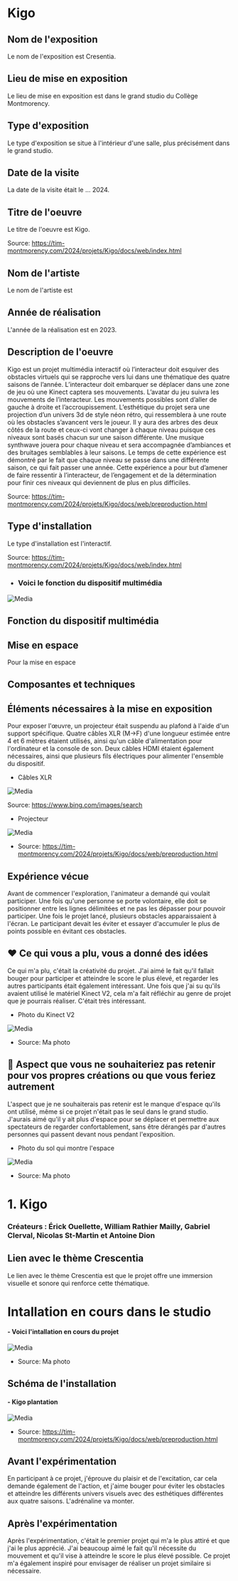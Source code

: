 # Kigo

## Nom de l'exposition
Le nom de l'exposition est Cresentia.

## Lieu de mise en exposition
Le lieu de mise en exposition est dans le grand studio du Collège Montmorency.

## Type d'exposition
Le type d'exposition se situe à l'intérieur d'une salle, plus précisément dans le grand studio.

## Date de la visite
La date de la visite était le ... 2024. 

## Titre de l'oeuvre
Le titre de l'oeuvre est Kigo.

Source: https://tim-montmorency.com/2024/projets/Kigo/docs/web/index.html

## Nom de l'artiste
Le nom de l'artiste est 

## Année de réalisation 
L'année de la réalisation est en 2023.

## Description de l'oeuvre
Kigo est un projet multimédia interactif où l’interacteur doit esquiver des obstacles virtuels qui se rapproche vers lui dans une thématique des quatre saisons de l’année. L’interacteur doit embarquer se déplacer dans une zone de jeu où une Kinect captera ses mouvements. L’avatar du jeu suivra les mouvements de l’interacteur. Les mouvements possibles sont d’aller de gauche à droite et l’accroupissement. L’esthétique du projet sera une projection d’un univers 3d de style néon rétro, qui ressemblera à une route où les obstacles s’avancent vers le joueur. Il y aura des arbres des deux côtés de la route et ceux-ci vont changer à chaque niveau puisque ces niveaux sont basés chacun sur une saison différente. Une musique synthwave jouera pour chaque niveau et sera accompagnée d’ambiances et des bruitages semblables à leur saisons. Le temps de cette expérience est démontré par le fait que chaque niveau se passe dans une différente saison, ce qui fait passer une année. Cette expérience a pour but d’amener de faire ressentir à l’interacteur, de l’engagement et de la détermination pour finir ces niveaux qui deviennent de plus en plus difficiles.

Source: https://tim-montmorency.com/2024/projets/Kigo/docs/web/preproduction.html

## Type d'installation 
Le type d'installation est l'interactif.

Source: https://tim-montmorency.com/2024/projets/Kigo/docs/web/index.html
- ### Voici le fonction du dispositif multimédia
![Media](Media/kigo_installation.jpg)

## Fonction du dispositif multimédia

## Mise en espace
Pour la mise en espace

## Composantes et techniques

## Éléments nécessaires à la mise en exposition
Pour exposer l'œuvre, un projecteur était suspendu au plafond à l'aide d'un support spécifique. Quatre câbles XLR (M->F) d'une longueur estimée entre 4 et 6 mètres étaient utilisés, ainsi qu'un câble d'alimentation pour l'ordinateur et la console de son. Deux câbles HDMI étaient également nécessaires, ainsi que plusieurs fils électriques pour alimenter l'ensemble du dispositif.
- Câbles XLR
  
![Media](Media/calbes_xlr.jpg)

Source: https://www.bing.com/images/search
- Projecteur
  
![Media](Media/projecteur_kigo.jpg)

- Source: https://tim-montmorency.com/2024/projets/Kigo/docs/web/preproduction.html
## Expérience vécue
Avant de commencer l'exploration, l'animateur a demandé qui voulait participer. Une fois qu'une personne se porte volontaire, elle doit se positionner entre les lignes délimitées et ne pas les dépasser pour pouvoir participer. Une fois le projet lancé, plusieurs obstacles apparaissaient à l'écran. Le participant devait les éviter et essayer d'accumuler le plus de points possible en évitant ces obstacles.

## ❤️ Ce qui vous a plu, vous a donné des idées
Ce qui m'a plu, c'était la créativité du projet. J'ai aimé le fait qu'il fallait bouger pour participer et atteindre le score le plus élevé, et regarder les autres participants était également intéressant. Une fois que j'ai su qu'ils avaient utilisé le matériel Kinect V2, cela m'a fait réfléchir au genre de projet que je pourrais réaliser. C'était très intéressant.

- Photo du Kinect V2
 
![Media](Media/xbox_kigo.jpg)

- Source: Ma photo
## 🤔 Aspect que vous ne souhaiteriez pas retenir pour vos propres créations ou que vous feriez autrement
L'aspect que je ne souhaiterais pas retenir est le manque d'espace qu'ils ont utilisé, même si ce projet n'était pas le seul dans le grand studio. J'aurais aimé qu'il y ait plus d'espace pour se déplacer et permettre aux spectateurs de regarder confortablement, sans être dérangés par d'autres personnes qui passent devant nous pendant l'exposition.

- Photo du sol qui montre l'espace
  
![Media](Media/sol_kigo.jpg)

- Source: Ma photo
# 1. Kigo
### Créateurs  : Érick Ouellette, William Rathier Mailly, Gabriel Clerval, Nicolas St-Martin et Antoine Dion

## Lien avec le thème Crescentia 
Le lien avec le thème Crescentia est que le projet offre une immersion visuelle et sonore qui renforce cette thématique.

# Intallation en cours dans le studio
#### - Voici l'intallation en cours du projet 
![Media](Media/kigo_installation.jpg)

- Source: Ma photo

## Schéma de l'installation 

#### - Kigo plantation
![Media](Media/kigo_plantation.png) 

- Source: https://tim-montmorency.com/2024/projets/Kigo/docs/web/preproduction.html

## Avant l'expérimentation
En participant à ce projet, j'éprouve du plaisir et de l'excitation, car cela demande également de l'action, et j'aime bouger pour éviter les obstacles et atteindre les différents univers visuels avec des esthétiques différentes aux quatre saisons. L'adrénaline va monter.

## Après l'expérimentation
Après l'expérimentation, c'était le premier projet qui m'a le plus attiré et que j'ai le plus apprécié. J'ai beaucoup aimé le fait qu'il nécessite du mouvement et qu'il vise à atteindre le score le plus élevé possible. Ce projet m'a également inspiré pour envisager de réaliser un projet similaire si nécessaire.




